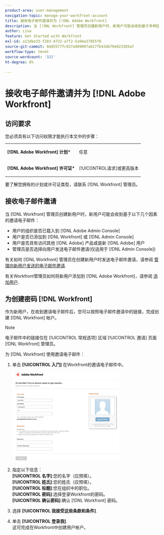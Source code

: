 ```yaml
---
product-area: user-management
navigation-topic: manage-your-workfront-account
title: 接收电子邮件邀请并为 [!DNL Adobe Workfront]
description: 当 [!DNL Workfront] 管理员创建新用户时，新用户可能会收到基于多种因素的邀请电子邮件。
author: Lisa
feature: Get Started with Workfront
exl-id: a13dbe33-f283-4732-a7f2-5a94a37855f0
source-git-commit: 0dd5577fc937a98900fab17fb434b70e023385af
workflow-type: tm+mt
source-wordcount: '321'
ht-degree: 0%

---
```


# 接收电子邮件邀请并为 [!DNL Adobe Workfront]

## 访问要求

您必须具有以下访问权限才能执行本文中的步骤：

<table style="table-layout:auto"> 
 <col> 
 </col> 
 <col> 
 </col> 
 <tbody> 
  <tr> 
   <td role="rowheader"><strong>[!DNL Adobe Workfront] 计划*</strong></td> 
   <td> <p>任意</p> </td> 
  </tr> 
  <tr> 
   <td role="rowheader"><strong>[!DNL Adobe Workfront] 许可证*</strong></td> 
   <td> <p>[!UICONTROL请求]或更高版本</p> </td> 
  </tr> 
 </tbody> 
</table>

要了解您拥有的计划或许可证类型，请联系 [!DNL Workfront] 管理员。

## 接收电子邮件邀请

当 [!DNL Workfront] 管理员创建新用户时，新用户可能会收到基于以下几个因素的邀请电子邮件：

* 用户的组织是否已载入到 [!DNL Adobe Admin Console]
* 用户是否已添加到 [!DNL Workfront] 或 [!DNL Admin Console]
* 用户是否具有访问其他 [!DNL Adobe] 产品或是新 [!DNL Adobe] 用户
* 管理员是否选择向用户发送电子邮件邀请(仅适用于 [!DNL Admin Console])

有关如何 [!DNL Workfront] 管理员在创建新用户时发送电子邮件邀请，请参阅 [管理向新用户发送的电子邮件邀请](../../../administration-and-setup/manage-workfront/emails/manage-email-invitations.md).

有关Workfront管理员如何将新用户添加到 [!DNL Adobe Workfront]，请参阅 [添加用户](../../../administration-and-setup/add-users/create-and-manage-users/add-users.md).

## 为创建密码 [!DNL Workfront]

作为新用户，在收到邀请电子邮件后，您可以按照电子邮件邀请中的链接，完成创建 [!DNL Workfront] 帐户。

>[!NOTE]
>
>电子邮件中的链接仅在 [!UICONTROL 常规选项] 区域 [!UICONTROL 邀请] 页面 [!DNL Workfront] 管理员。

为 [!DNL Workfront] 使用邀请电子邮件：

1. 单击 **[!UICONTROL 入门]** 在Workfront的邀请电子邮件中。

   ![电子邮件邀请中的新用户屏幕](assets/new-user-screen-from-invitation-adobe-350x292.png)

1. 指定以下信息：\
   **[!UICONTROL 名字]**:您的名字（应预填）。\
   **[!UICONTROL 姓氏]**:您的姓氏（应预填）。\
   **[!UICONTROL 标题]**:您在组织中的职位。\
   **[!UICONTROL 密码]**:选择登录Workfront的密码。\
   **[!UICONTROL 确认密码]**:确认 [!DNL Workfront] 密码。

1. 选择 **[!UICONTROL 我接受这些条款和条件]**.
1. 单击 **[!UICONTROL 登录我]**.\
   这可完成在Workfront中创建用户帐户。
